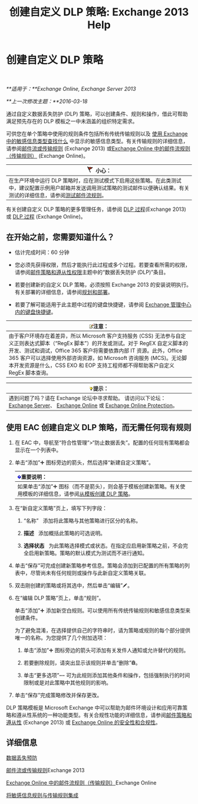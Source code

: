 ﻿---
title: '创建自定义 DLP 策略: Exchange 2013 Help'
TOCTitle: 创建自定义 DLP 策略
ms:assetid: b3299a39-9663-41e4-b76e-9d2f7879d486
ms:mtpsurl: https://technet.microsoft.com/zh-cn/library/JJ150550(v=EXCHG.150)
ms:contentKeyID: 50489722
ms.date: 01/11/2018
mtps_version: v=EXCHG.150
ms.translationtype: HT
---

# 创建自定义 DLP 策略

 

_**适用于：**Exchange Online, Exchange Server 2013_

_**上一次修改主题：**2016-03-18_

通过自定义数据丢失防护 (DLP) 策略，可以创建条件、规则和操作，借此可帮助满足预先存在的 DLP 模板之一中未涵盖的组织特定需求。

可供您在单个策略中使用的规则条件包括所有传统传输规则以及 [使用 Exchange 中的敏感信息类型查找什么](what-the-sensitive-information-types-in-exchange-look-for-exchange-online-help.md) 中显示的敏感信息类型。有关传输规则的详细信息，请参阅[邮件流或传输规则](mail-flow-rules-transport-rules-in-exchange-2013-exchange-2013-help.md) (Exchange 2013) 或[Exchange Online 中的邮件流规则（传输规则）](https://technet.microsoft.com/zh-cn/library/jj919238\(v=exchg.150\)) (Exchange Online)。

<table>
<thead>
<tr class="header">
<th><img src="images/Dd876845.Caution(EXCHG.150).gif" title="小心" alt="小心" />小心：</th>
</tr>
</thead>
<tbody>
<tr class="odd">
<td>在生产环境中运行 DLP 策略时，应在测试模式下启用这些策略。在此类测试中，建议配置示例用户邮箱并发送调用测试策略的测试邮件以便确认结果。有关测试的详细信息，请参阅<a href="test-a-mail-flow-rule-exchange-2013-help.md">测试邮件流规则</a>。</td>
</tr>
</tbody>
</table>


有关创建自定义 DLP 策略的更多管理任务，请参阅 [DLP 过程](dlp-procedures-exchange-2013-help.md)(Exchange 2013) 或 [DLP 过程](https://technet.microsoft.com/zh-cn/library/jj938003\(v=exchg.150\)) (Exchange Online)。

## 在开始之前，您需要知道什么？

  - 估计完成时间：60 分钟

  - 您必须先获得权限，然后才能执行此过程或多个过程。若要查看所需的权限，请参阅[邮件策略和遵从性权限](messaging-policy-and-compliance-permissions-exchange-2013-help.md)主题中的“数据丢失防护 (DLP)”条目。

  - 若要创建新的自定义 DLP 策略，必须按照 Exchange 2013 的安装说明执行。有关部署的详细信息，请参阅[规划和部署](planning-and-deployment-for-exchange-2013-installation-instructions.md)。

  - 若要了解可能适用于此主题中过程的键盘快捷键，请参阅 [Exchange 管理中心内的键盘快捷键](keyboard-shortcuts-in-the-exchange-admin-center-exchange-online-protection-help.md)。

<table>
<thead>
<tr class="header">
<th><img src="images/Bb124558.note(EXCHG.150).gif" title="注意" alt="注意" />注意：</th>
</tr>
</thead>
<tbody>
<tr class="odd">
<td>由于客户环境存在着差异，所以 Microsoft 客户支持服务 (CSS) 无法参与自定义正则表达式脚本（“RegEx 脚本”）的开发或测试。对于 RegEX 自定义脚本的开发、测试和调试，Office 365 客户将需要依靠内部 IT 资源。此外，Office 365 客户可以选择使用外部咨询资源，如 Microsoft 咨询服务 (MCS)。无论脚本开发资源是什么，CSS EXO 和 EOP 支持工程师都不得帮助客户自定义 RegEx 脚本查询。</td>
</tr>
</tbody>
</table>


<table>
<thead>
<tr class="header">
<th><img src="images/Bb124558.tip(EXCHG.150).gif" title="提示" alt="提示" />提示：</th>
</tr>
</thead>
<tbody>
<tr class="odd">
<td>遇到问题了吗？请在 Exchange 论坛中寻求帮助。 请访问以下论坛：<a href="https://go.microsoft.com/fwlink/p/?linkid=60612">Exchange Server</a>、 <a href="https://go.microsoft.com/fwlink/p/?linkid=267542">Exchange Online</a> 或 <a href="https://go.microsoft.com/fwlink/p/?linkid=285351">Exchange Online Protection</a>。</td>
</tr>
</tbody>
</table>


## 使用 EAC 创建自定义 DLP 策略，而无需任何现有规则

1.  在 EAC 中，导航至“符合性管理”\>“防止数据丢失”。配置的任何现有策略都会显示在一个列表中。

2.  单击“添加”![添加图标](images/JJ218640.c1e75329-d6d7-4073-a27d-498590bbb558(EXCHG.150).gif "添加图标") 图标旁边的箭头，然后选择“新建自定义策略”。
    
    <table>
    <thead>
    <tr class="header">
    <th><img src="images/Bb124558.important(EXCHG.150).gif" title="重要说明" alt="重要说明" />重要说明：</th>
    </tr>
    </thead>
    <tbody>
    <tr class="odd">
    <td>如果单击“添加”<img src="images/JJ218640.c1e75329-d6d7-4073-a27d-498590bbb558(EXCHG.150).gif" title="添加图标" alt="添加图标" /> 图标（而不是箭头），则会基于模板创建新策略。有关使用模板的详细信息，请参阅<a href="how-to-new-dlp-data-loss-prevention-policy-template.md">从模板创建 DLP 策略</a>。</td>
    </tr>
    </tbody>
    </table>


3.  在“新自定义策略”页上，填写下列字段：
    
    1.  “名称”   添加将此策略与其他策略进行区分的名称。
    
    2.  **描述**   添加概括此策略的可选说明。
    
    3.  **选择状态**   为此策略选择模式或状态。在指定应启用新策略之前，不会完全启用新策略。策略的默认模式为测试而不进行通知。

4.  单击“保存”可完成创建新策略参考信息。策略会添加到已配置的所有策略的列表中，尽管尚未有任何规则或操作与此新自定义策略关联。

5.  双击刚创建的策略或将其选中，然后单击“编辑”![编辑图标](images/Bb124582.6f53ccb2-1f13-4c02-bea0-30690e6ea71d(EXCHG.150).gif "编辑图标")。

6.  在“编辑 DLP 策略”页上，单击“规则”。
    
    单击“添加”![添加图标](images/JJ218640.c1e75329-d6d7-4073-a27d-498590bbb558(EXCHG.150).gif "添加图标") 添加新空白规则。可以使用所有传统传输规则和敏感信息类型来创建条件。
    
    为了避免混淆，在选择提供自己的字符串时，请为策略或规则的每个部分提供唯一的名称。为您提供了几个附加选项：
    
    1.  单击“添加”![添加图标](images/JJ218640.c1e75329-d6d7-4073-a27d-498590bbb558(EXCHG.150).gif "添加图标") 图标旁边的箭头可添加有关发件人通知或允许替代的规则。
    
    2.  若要删除规则，请突出显示该规则并单击“删除”![删除图标](images/JJ657511.14f639f6-61e8-4418-bbfb-0db14de9d2f5(EXCHG.150).gif "删除图标")。
    
    3.  单击“更多选项”![更多选项图标](images/JJ150550.5381819e-3b21-4873-8714-e9b956290b28(EXCHG.150).gif "更多选项图标") 可为此规则添加其他条件和操作，包括强制执行的时间限制或是对此策略中其他规则的影响。

7.  单击“保存”完成策略修改并保存更改。

DLP 策略模板是 Microsoft Exchange 中可以帮助为邮件环境设计和应用可靠策略和遵从性系统的一种功能类型。有关合规性功能的详细信息，请参阅[邮件策略和遵从性](messaging-policy-and-compliance-exchange-2013-help.md) (Exchange 2013) 或 [Exchange Online 的安全性和合规性](https://technet.microsoft.com/zh-cn/library/jj200706\(v=exchg.150\))。

## 详细信息

[数据丢失预防](technical-overview-of-dlp-data-loss-prevention-in-exchange.md)

[邮件流或传输规则](mail-flow-rules-transport-rules-in-exchange-2013-exchange-2013-help.md)Exchange 2013

[Exchange Online 中的邮件流规则（传输规则）](https://technet.microsoft.com/zh-cn/library/jj919238\(v=exchg.150\))Exchange Online

[将敏感信息规则与传输规则集成](integrating-sensitive-information-rules-with-transport-rules-exchange-2013-help.md)

